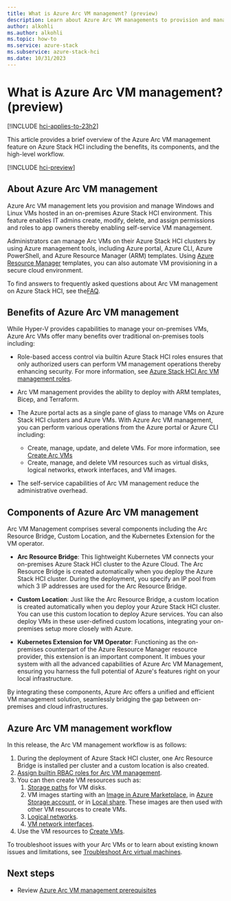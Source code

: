```yaml
---
title: What is Azure Arc VM management? (preview)
description: Learn about Azure Arc VM managements to provision and manage on-premises Windows and Linux virtual machines (VMs) running on Azure Stack HCI clusters (preview).
author: alkohli
ms.author: alkohli
ms.topic: how-to
ms.service: azure-stack
ms.subservice: azure-stack-hci
ms.date: 10/31/2023
---
```


# What is Azure Arc VM management? (preview)

[!INCLUDE [hci-applies-to-23h2](../../includes/hci-applies-to-23h2.md)]

This article provides a brief overview of the Azure Arc VM management feature on Azure Stack HCI including the benefits, its components, and the high-level workflow.  

[!INCLUDE [hci-preview](../../includes/hci-preview.md)]

## About Azure Arc VM management
 
Azure Arc VM management lets you provision and manage Windows and Linux VMs hosted in an on-premises Azure Stack HCI environment. This feature enables IT admins create, modify, delete, and assign permissions and roles to app owners thereby enabling self-service VM management.

Administrators can manage Arc VMs on their Azure Stack HCI clusters by using Azure management tools, including Azure portal, Azure CLI, Azure PowerShell, and Azure Resource Manager (ARM) templates. Using [Azure Resource Manager](/azure/azure-resource-manager/management/overview) templates, you can also automate VM provisioning in a secure cloud environment.

To find answers to frequently asked questions about Arc VM management on Azure Stack HCI, see the[FAQ](./azure-arc-vms-faq.yml).

## Benefits of Azure Arc VM management

While Hyper-V provides capabilities to manage your on-premises VMs, Azure Arc VMs offer many benefits over traditional on-premises tools including:

- Role-based access control via builtin Azure Stack HCI roles ensures that only authorized users can perform VM management operations thereby enhancing security. For more information, see [Azure Stack HCI Arc VM management roles](./assign-vm-rbac-roles.md).
- Arc VM management provides the ability to deploy with ARM templates, Bicep, and Terraform.
- The Azure portal acts as a single pane of glass to manage VMs on Azure Stack HCI clusters and Azure VMs. With Azure Arc VM management, you can perform various operations from the Azure portal or Azure CLI including:

  - Create, manage, update, and delete VMs. For more information, see [Create Arc VMs](./create-arc-virtual-machines.md)
  - Create, manage, and delete VM resources such as virtual disks, logical networks, etwork interfaces, and VM images.

- The self-service capabilities of Arc VM management reduce the administrative overhead.

## Components of Azure Arc VM management


Arc VM Management comprises several components including the Arc Resource Bridge, Custom Location, and the Kubernetes Extension for the VM operator.

- **Arc Resource Bridge**: This lightweight Kubernetes VM connects your on-premises Azure Stack HCI cluster to the Azure Cloud. The Arc Resource Bridge is created automatically when you deploy the Azure Stack HCI cluster. During the deployment, you specify an IP pool from which 3 IP addresses are used for the Arc Resource Bridge.

- **Custom Location**: Just like the Arc Resource Bridge, a custom location is created automatically when you deploy your Azure Stack HCI cluster. You can use this custom location to deploy Azure services. You can also deploy VMs in these user-defined custom locations, integrating your on-premises setup more closely with Azure.

- **Kubernetes Extension for VM Operator**: Functioning as the on-premises counterpart of the Azure Resource Manager resource provider, this extension is an important component. It imbues your system with all the advanced capabilities of Azure Arc VM Management, ensuring you harness the full potential of Azure's features right on your local infrastructure.

By integrating these components, Azure Arc offers a unified and efficient VM management solution, seamlessly bridging the gap between on-premises and cloud infrastructures.


## Azure Arc VM management workflow

In this release, the Arc VM management workflow is as follows:

1. During the deployment of Azure Stack HCI cluster, one Arc Resource Bridge is installed per cluster and a custom location is also created.
1. [Assign builtin RBAC roles for Arc VM management](./assign-vm-rbac-roles.md).
1. You can then create VM resources such as:
    1. [Storage paths](./create-storage-path.md) for VM disks.
    1. VM images starting with an [Image in Azure Marketplace](./virtual-machine-image-azure-marketplace.md), in [Azure Storage account](./virtual-machine-image-storage-account.md), or in [Local share](./virtual-machine-image-local-share.md). These images are then used with other VM resources to create VMs.
    1. [Logical networks](./create-virtual-networks.md).  
    1. [VM network interfaces](./create-arc-virtual-machines.md#create-network-interface).
1. Use the VM resources to [Create VMs](./create-arc-virtual-machines.md).

To troubleshoot issues with your Arc VMs or to learn about existing known issues and limitations, see [Troubleshoot Arc virtual machines](troubleshoot-arc-enabled-vms.md).

## Next steps

- Review [Azure Arc VM management prerequisites](azure-arc-vm-management-prerequisites.md)
